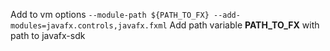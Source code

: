 Add to vm options 
`--module-path ${PATH_TO_FX} --add-modules=javafx.controls,javafx.fxml`
Add path variable **PATH_TO_FX** with path to javafx-sdk